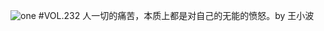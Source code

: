 ![one](http://image.wufazhuce.com/Fsn8wDbqAHV7fSBIcz-aTFnOUAG-)
#VOL.232
人一切的痛苦，本质上都是对自己的无能的愤怒。by 王小波